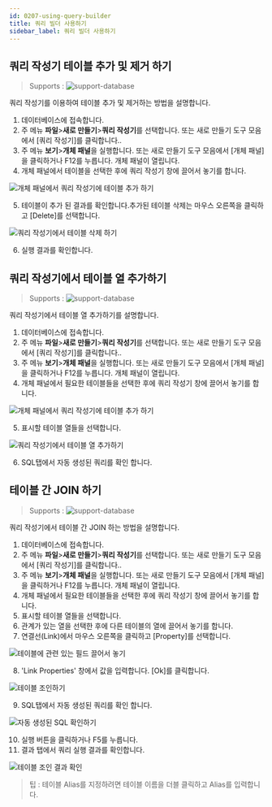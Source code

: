 ```yaml
---
id: 0207-using-query-builder
title: 쿼리 빌더 사용하기
sidebar_label: 쿼리 빌더 사용하기
---
```


## 쿼리 작성기 테이블 추가 및 제거 하기
> Supports :
> ![support-database](<http://www.sqlgate.com/docs-badge/oracle,mysql,mariadb,postgresql,sqlserver,db2,tibero>)

쿼리 작성기를 이용하여 테이블 추가 및 제거하는 방법을 설명합니다.

1. 데이터베이스에 접속합니다.
2. 주 메뉴 **파일**>**새로 만들기**>**쿼리 작성기**를 선택합니다. 또는 새로 만들기 도구 모음에서 [쿼리 작성기]를 클릭합니다..
3. 주 메뉴 **보기**>**개체 패널**을 실행합니다. 또는 새로 만들기 도구 모음에서 [개체 패널]을 클릭하거나 F12를 누릅니다. 개체 패널이 열립니다.
4. 개체 패널에서 테이블을 선택한 후에 쿼리 작성기 창에 끌어서 놓기를 합니다.

![개체 패널에서 쿼리 작성기에 테이블 추가 하기](https://s3.ap-northeast-2.amazonaws.com/sqlgate-resource/captures/query-builder/queryBuilder-add-delete-table-01-ko.png)

5. 테이블이 추가 된 결과를 확인합니다.추가된 테이블 삭제는 마우스 오른쪽을 클릭하고 [Delete]를 선택합니다.

![쿼리 작성기에서 테이블 삭제 하기](https://s3.ap-northeast-2.amazonaws.com/sqlgate-resource/captures/query-builder/queryBuilder-add-delete-table-02-ko.png)

6. 실행 결과를 확인합니다.

## 쿼리 작성기에서 테이블 열 추가하기
> Supports :
> ![support-database](<http://www.sqlgate.com/docs-badge/oracle,mysql,mariadb,postgresql,sqlserver,db2,tibero>)

쿼리 작성기에서 테이블 열 추가하기를 설명합니다.

1. 데이터베이스에 접속합니다.
2. 주 메뉴 **파일**>**새로 만들기**>**쿼리 작성기**를 선택합니다. 또는 새로 만들기 도구 모음에서 [쿼리 작성기]를 클릭합니다..
3. 주 메뉴 **보기**>**개체 패널**을 실행합니다. 또는 새로 만들기 도구 모음에서 [개체 패널]을 클릭하거나 F12를 누릅니다. 개체 패널이 열립니다.
4. 개체 패널에서 필요한 테이블들을 선택한 후에 쿼리 작성기 창에 끌어서 놓기를 합니다.

![개체 패널에서 쿼리 작성기에 테이블 추가 하기](https://s3.ap-northeast-2.amazonaws.com/sqlgate-resource/captures/query-builder/queryBuilder-add-column-01-ko.png)

5. 표시할 테이블 열들을 선택합니다.

![쿼리 작성기에서 테이블 열 추가하기](https://s3.ap-northeast-2.amazonaws.com/sqlgate-resource/captures/query-builder/queryBuilder-add-column-02-ko.png)

6. SQL탭에서 자동 생성된 쿼리를 확인 합니다.


## 테이블 간 JOIN 하기
> Supports :
> ![support-database](<http://www.sqlgate.com/docs-badge/oracle,mysql,mariadb,postgresql,sqlserver,db2,tibero>)

쿼리 작성기에서 테이블 간 JOIN 하는 방법을 설명합니다.

1. 데이터베이스에 접속합니다.
2. 주 메뉴 **파일**>**새로 만들기**>**쿼리 작성기**를 선택합니다. 또는 새로 만들기 도구 모음에서 [쿼리 작성기]를 클릭합니다..
3. 주 메뉴 **보기**>**개체 패널**을 실행합니다. 또는 새로 만들기 도구 모음에서 [개체 패널]을 클릭하거나 F12를 누릅니다. 개체 패널이 열립니다.
4. 개체 패널에서 필요한 테이블들을 선택한 후에 쿼리 작성기 창에 끌어서 놓기를 합니다.
5. 표시할 테이블 열들을 선택합니다.
6. 관계가 있는 열을  선택한 후에 다른 테이블의 열에 끌어서 놓기를 합니다.
7. 연결선(Link)에서 마우스 오른쪽을 클릭하고 [Property]를 선택합니다.

![테이블에 관련 있는 필드 끌어서 놓기](https://s3.ap-northeast-2.amazonaws.com/sqlgate-resource/captures/query-builder/queryBuilder-create-join-01-ko.png)

8. 'Link Properties' 창에서 값을 입력합니다. [Ok]를 클릭합니다.

![테이블 조인하기](https://s3.ap-northeast-2.amazonaws.com/sqlgate-resource/captures/query-builder/queryBuilder-create-join-02-ko.png)

9. SQL탭에서 자동 생성된 쿼리를 확인 합니다.

![자동 생성된 SQL 확인하기](https://s3.ap-northeast-2.amazonaws.com/sqlgate-resource/captures/query-builder/queryBuilder-create-join-03-ko.png)

10. 실행 버튼을 클릭하거나 F5를 누릅니다.
11. 결과 탭에서 쿼리 실행 결과를 확인합니다.

![테이블 조인 결과 확인](https://s3.ap-northeast-2.amazonaws.com/sqlgate-resource/captures/query-builder/queryBuilder-create-join-04-ko.png)

> 팁 : 테이블 Alias를 지정하려면 테이블 이름을 더블 클릭하고 Alias를 입력합니다.